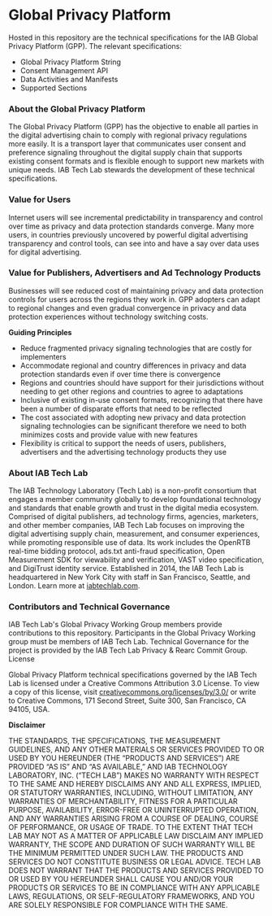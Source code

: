 # Global Privacy Platform


Hosted in this repository are the technical specifications for the IAB Global Privacy Platform (GPP). The relevant specifications: 

- Global Privacy Platform String
- Consent Management API
- Data Activities and Manifests
- Supported Sections

### About the Global Privacy Platform

The Global Privacy Platform (GPP) has the objective to enable all parties in the digital advertising chain to comply with regional privacy regulations more easily. It is a transport layer that communicates user consent and preference signaling throughout the digital supply chain that supports existing consent formats and is flexible enough to support new markets with unique needs. IAB Tech Lab stewards the development of these technical specifications.

### Value for Users

Internet users will see incremental predictability in transparency and control over time as privacy and data protection standards converge. Many more users, in countries previously uncovered by powerful digital advertising transparency and control tools, can see into and have a say over data uses for digital advertising.

### Value for Publishers, Advertisers and Ad Technology Products

Businesses will see reduced cost of maintaining privacy and data protection controls for users across the regions they work in. GPP adopters can adapt to regional changes and even gradual convergence in privacy and data protection experiences without technology switching costs.

**Guiding Principles**

- Reduce fragmented privacy signaling technologies that are costly for implementers
- Accommodate regional and country differences in privacy and data protection standards even if over time there is convergence
- Regions and countries should have support for their jurisdictions without needing to get other regions and countries to agree to adaptations
- Inclusive of existing in-use consent formats, recognizing that there have been a number of disparate efforts that need to be reflected
- The cost associated with adopting new privacy and data protection signaling technologies can be significant therefore we need to both minimizes costs and provide value with new features
- Flexibility is critical to support the needs of users, publishers, advertisers and the advertising technology products they use


### About IAB Tech Lab

The IAB Technology Laboratory (Tech Lab) is a non-profit consortium that engages a member community globally to develop foundational technology and standards that enable growth and trust in the digital media ecosystem. Comprised of digital publishers, ad technology firms, agencies, marketers, and other member companies, IAB Tech Lab focuses on improving the digital advertising supply chain, measurement, and consumer experiences, while promoting responsible use of data. Its work includes the OpenRTB real-time bidding protocol, ads.txt anti-fraud specification, Open Measurement SDK for viewability and verification, VAST video specification, and DigiTrust identity service. Established in 2014, the IAB Tech Lab is headquartered in New York City with staff in San Francisco, Seattle, and London.
Learn more at [iabtechlab.com](iabtechlab.com).

### Contributors and Technical Governance

IAB Tech Lab's Global Privacy Working Group members provide contributions to this repository. Participants in the Global Privacy Working group must be members of IAB Tech Lab. Technical Governance for the project is provided by the IAB Tech Lab Privacy & Rearc Commit Group.
License

Global Privacy Platform technical specifications governed by the IAB Tech Lab is licensed under a Creative Commons Attribution 3.0 License. To view a copy of this license, visit [creativecommons.org/licenses/by/3.0/](creativecommons.org/licenses/by/3.0/) or write to Creative Commons, 171 Second Street, Suite 300, San Francisco, CA 94105, USA.

**Disclaimer**

THE STANDARDS, THE SPECIFICATIONS, THE MEASUREMENT GUIDELINES, AND ANY OTHER MATERIALS OR SERVICES PROVIDED TO OR USED BY YOU HEREUNDER (THE “PRODUCTS AND SERVICES”) ARE PROVIDED “AS IS” AND “AS AVAILABLE,” AND IAB TECHNOLOGY LABORATORY, INC. (“TECH LAB”) MAKES NO WARRANTY WITH RESPECT TO THE SAME AND HEREBY DISCLAIMS ANY AND ALL EXPRESS, IMPLIED, OR STATUTORY WARRANTIES, INCLUDING, WITHOUT LIMITATION, ANY WARRANTIES OF MERCHANTABILITY, FITNESS FOR A PARTICULAR PURPOSE, AVAILABILITY, ERROR-FREE OR UNINTERRUPTED OPERATION, AND ANY WARRANTIES ARISING FROM A COURSE OF DEALING, COURSE OF PERFORMANCE, OR USAGE OF TRADE. TO THE EXTENT THAT TECH LAB MAY NOT AS A MATTER OF APPLICABLE LAW DISCLAIM ANY IMPLIED WARRANTY, THE SCOPE AND DURATION OF SUCH WARRANTY WILL BE THE MINIMUM PERMITTED UNDER SUCH LAW. THE PRODUCTS AND SERVICES DO NOT CONSTITUTE BUSINESS OR LEGAL ADVICE. TECH LAB DOES NOT WARRANT THAT THE PRODUCTS AND SERVICES PROVIDED TO OR USED BY YOU HEREUNDER SHALL CAUSE YOU AND/OR YOUR PRODUCTS OR SERVICES TO BE IN COMPLIANCE WITH ANY APPLICABLE LAWS, REGULATIONS, OR SELF-REGULATORY FRAMEWORKS, AND YOU ARE SOLELY RESPONSIBLE FOR COMPLIANCE WITH THE SAME.

